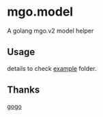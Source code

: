 # mgo.model
A golang mgo.v2 model helper

## Usage

details to check [example](https://github.com/songjiayang/mgo.model/tree/master/example) folder.

## Thanks

[gogo](https://github.com/dolab/gogo)
